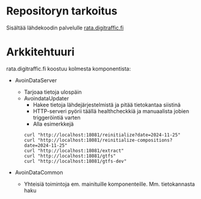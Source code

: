 # Repositoryn tarkoitus
Sisältää lähdekoodin palvelulle [rata.digitraffic.fi](https://rata.digitraffic.fi/)

# Arkkitehtuuri

rata.digitraffic.fi koostuu kolmesta komponentista:

* AvoinDataServer
    * Tarjoaa tietoja ulospäin
  * AvoindataUpdater
      * Hakee tietoja lähdejärjestelmistä ja pitää tietokantaa siistinä
      * HTTP-serveri pyörii täällä healthcheckkiä ja manuaalista jobien triggeröintiä varten
      * Alla esimerkkejä
      ```
      curl "http://localhost:18081/reinitialize?date=2024-11-25"  
      curl "http://localhost:18081/reinitialize-compositions?date=2024-11-25"
      curl "http://localhost:18081/extract"
      curl "http://localhost:18081/gtfs"
      curl "http://localhost:18081/gtfs-dev"
      ```
  
* AvoinDataCommon
    * Yhteisiä toimintoja em. mainituille komponenteille. Mm. tietokannasta haku
